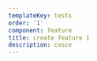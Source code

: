 ```yaml
---
templateKey: tests
order: '1'
component: feature
title: create feature 1
description: casce
---
```


